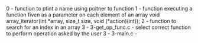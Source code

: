 0 - function to ptint a name using poitner to function
1 - function executing a function fiven as a parameter on each element of an array
	void array_iterator(int *array, size_t size, void (*action)(int));
2 - function to search for an index in an array
3 - 3-get_op_func.c - select correct function to perform operation asked by the user
3 - 3-main.c - 

